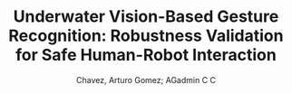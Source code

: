 ---
paperId: 57
author: Chavez, Arturo Gomez; AGadmin C C
title: "Underwater Vision-Based Gesture Recognition: Robustness Validation for Safe Human-Robot Interaction"
pdf: 57_CameraReady_57.pdf
poster: 57_poster_57.png
pitch: --
type: Poster
topic: Applications
category: Extended Abstract
link: --
conference: cvpr
year: 2021
tags: cvpr-2021-ea
---